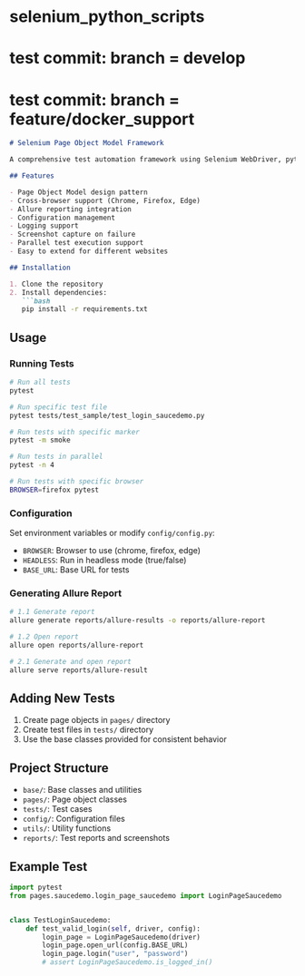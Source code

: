 # selenium_python_scripts

# test commit: branch = develop
# test commit: branch = feature/docker_support

```markdown
# Selenium Page Object Model Framework

A comprehensive test automation framework using Selenium WebDriver, pytest, and Allure reporting.

## Features

- Page Object Model design pattern
- Cross-browser support (Chrome, Firefox, Edge)
- Allure reporting integration
- Configuration management
- Logging support
- Screenshot capture on failure
- Parallel test execution support
- Easy to extend for different websites

## Installation

1. Clone the repository
2. Install dependencies:
   ```bash
   pip install -r requirements.txt
   ```

## Usage

### Running Tests

```bash
# Run all tests
pytest

# Run specific test file
pytest tests/test_sample/test_login_saucedemo.py

# Run tests with specific marker
pytest -m smoke

# Run tests in parallel
pytest -n 4

# Run tests with specific browser
BROWSER=firefox pytest
```

### Configuration

Set environment variables or modify `config/config.py`:

- `BROWSER`: Browser to use (chrome, firefox, edge)
- `HEADLESS`: Run in headless mode (true/false)
- `BASE_URL`: Base URL for tests

### Generating Allure Report

```bash
# 1.1 Generate report
allure generate reports/allure-results -o reports/allure-report

# 1.2 Open report
allure open reports/allure-report

# 2.1 Generate and open report
allure serve reports/allure-result
```

## Adding New Tests

1. Create page objects in `pages/` directory
2. Create test files in `tests/` directory
3. Use the base classes provided for consistent behavior

## Project Structure

- `base/`: Base classes and utilities
- `pages/`: Page object classes
- `tests/`: Test cases
- `config/`: Configuration files
- `utils/`: Utility functions
- `reports/`: Test reports and screenshots

## Example Test

```python
import pytest
from pages.saucedemo.login_page_saucedemo import LoginPageSaucedemo


class TestLoginSaucedemo:
    def test_valid_login(self, driver, config):
        login_page = LoginPageSaucedemo(driver)
        login_page.open_url(config.BASE_URL)
        login_page.login("user", "password")
        # assert LoginPageSaucedemo.is_logged_in()
```
```